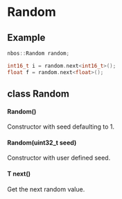 # Random

## Example

```c++
nbos::Random random;

int16_t i = random.next<int16_t>();
float f = random.next<float>();
```

## class Random

#### Random()
Constructor with seed defaulting to 1.

#### Random(uint32_t seed)
Constructor with user defined seed.

#### T next()
Get the next random value.
